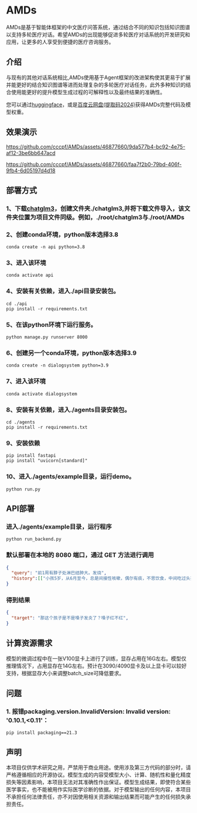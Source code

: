 # AMDs
AMDs是基于智能体框架的中文医疗问答系统，通过结合不同的知识包括知识图谱以支持多轮医疗对话。希望AMDs的出现能够促进多轮医疗对话系统的开发研究和应用，让更多的人享受到便捷的医疗咨询服务。

## 介绍
与现有的其他对话系统相比,AMDs使用基于Agent框架的改进架构使其更易于扩展并能更好的结合知识图谱等进而处理复杂的多轮医疗对话任务，此外多种知识的结合使用能更好的提升模型生成过程的可解释性以及最终结果的准确性。

您可以通过[huggingface](https://huggingface.co/cpf99/AMDs/tree/main)，或是[百度云网盘(提取码2024)](https://pan.baidu.com/s/1OEJL65F-fJil3ib8RaXKrA)获得AMDs完整代码及模型权重。

## 效果演示
https://github.com/cccpf/AMDs/assets/46877660/9da577b4-bc92-4e75-af12-3be6bb647acd

https://github.com/cccpf/AMDs/assets/46877660/faa7f2b0-79bd-406f-9fb4-6d05197d4d18

## 部署方式 
### 1、下载[chatglm3](https://huggingface.co/THUDM/chatglm3-6b/tree/main)，创建文件夹./chatglm3,并将下载文件导入，该文件夹位置为项目文件同级。例如，./root/chatglm3与./root/AMDs

### 2、创建conda环境，python版本选择3.8
`conda create -n api python=3.8`

### 3、进入该环境
`conda activate api`

### 4、安装有关依赖，进入./api目录安装包。
`cd ./api`
<br>
`pip install -r requirements.txt`

### 5、在该python环境下运行服务。
`python manage.py runserver 8000`

### 6、创建另一个conda环境，python版本选择3.9
`conda create -n dialogsystem python=3.9`

### 7、进入该环境
`conda activate dialogsystem`

### 8、安装有关依赖，进入./agents目录安装包。
`cd ./agents`
<br>
`pip install -r requirements.txt`

### 9、安装依赖
`pip install fastapi`
<br>
`pip install "uvicorn[standard]"`

### 10、进入./agents/example目录，运行demo。
`python run.py`

## API部署
### 进入./agents/example目录，运行程序
`python run_backend.py`

### 默认部署在本地的 8080 端口，通过 GET 方法进行调用
```json
{
  "query": "前1周有脖子处淋巴结肿大。发烧",
  "history":[["小孩5岁，从6月至今，总是间接性咳嗽，偶尔有痰，不思饮食，中间吃过头孢克洛，阿莫西林，止咳糖浆，盐酸溴索口服液，利巴韦林喷剂	等药，总是时好时犯，请问怎么办，谢谢医生", "这个孩子除了咳嗽以外，还有其他的症状吗？"]],
}
```
### 得到结果
```json
{
  "target": "那这个孩子是不是嗓子发炎了？嗓子红不红",
}
```

## 计算资源需求
模型的微调过程中在一张V100显卡上进行了训练，显存占用在16G左右。模型仅推理情况下，占用显存在14G左右。预计在3090/4090显卡及以上显卡可以较好支持，根据显存大小来调整batch_size可降低要求。

## 问题
### 1. 报错packaging.version.InvalidVersion: Invalid version: '0.10.1,<0.11'：
`pip install packaging==21.3`
   
## 声明
本项目仅供学术研究之用，严禁用于商业用途。使用涉及第三方代码的部分时，请严格遵循相应的开源协议。模型生成的内容受模型大小、计算、随机性和量化精度损失等因素影响，本项目无法对其准确性作出保证。模型生成结果，即使符合某些医学事实，也不能被用作实际医学诊断的依据。对于模型输出的任何内容，本项目不承担任何法律责任，亦不对因使用相关资源和输出结果而可能产生的任何损失承担责任。
<br><br>